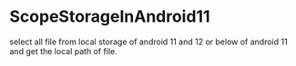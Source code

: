 # ScopeStorageInAndroid11
select all file from local storage of android 11 and 12 or below of android 11 and get the local path of file.
